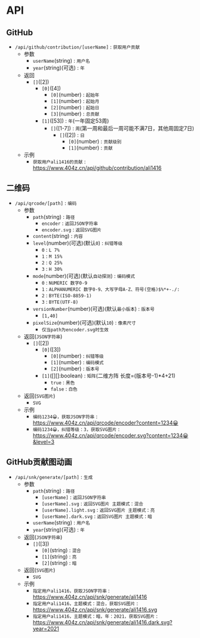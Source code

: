 # API

## GitHub

- `/api/github/contribution/[userName]` : `获取用户贡献`
  - 参数
    - `userName`(string) : `用户名`
    - `year`(string)(可选) : `年`
  - 返回
    - `[]`([2])
      - `[0]`([4])
        - `[0]`(number) : `起始年`
        - `[1]`(number) : `起始月`
        - `[2]`(number) : `起始日`
        - `[3]`(number) : `总贡献`
      - `[1]`([53]) : `年`(一年固定53周)
        - `[]`([1-7]) : `周`(第一周和最后一周可能不满7日，其他周固定7日)
          - `[]`([2]) : `日`
            - `[0]`(number) : `贡献级别`
            - `[1]`(number) : `贡献`
  - 示例
    - `获取用户ali1416的贡献` : <https://www.404z.cn/api/github/contribution/ali1416>

## 二维码

- `/api/qrcode/[path]` : `编码`
  - 参数
    - `path`(string) : `路径`
      - `encoder` : `返回JSON字符串`
      - `encoder.svg` : `返回SVG图片`
    - `content`(string) : `内容`
    - `level`(number)(可选)(默认`0`) : `纠错等级`
      - `0` : `L 7%`
      - `1` : `M 15%`
      - `2` : `Q 25%`
      - `3` : `H 30%`
    - `mode`(number)(可选)(默认`自动探测`) : `编码模式`
      - `0` : `NUMERIC 数字0-9`
      - `1` : `ALPHANUMERIC 数字0-9、大写字母A-Z、符号(空格)$%*+-./:`
      - `2` : `BYTE(ISO-8859-1)`
      - `3` : `BYTE(UTF-8)`
    - `versionNumber`(number)(可选)(默认`最小版本`) : `版本号`
      - `[1,40]`
    - `pixelSize`(number)(可选)(默认`10`) : `像素尺寸`
      - `仅当path为encoder.svg时生效`
  - 返回(`JSON字符串`)
    - `[]`([2])
      - `[0]`([3])
        - `[0]`(number) : `纠错等级`
        - `[1]`(number) : `编码模式`
        - `[2]`(number) : `版本号`
      - `[1]`([][]:boolean) : `矩阵`(二维方阵 长度=(版本号-1)*4+21)
        - `true` : `黑色`
        - `false` : `白色`
  - 返回(`SVG图片`)
    - `SVG`
  - 示例
    - `编码1234😀，获取JSON字符串` : <https://www.404z.cn/api/qrcode/encoder?content=1234😀>
    - `编码1234😀，纠错等级：3，获取SVG图片` : <https://www.404z.cn/api/qrcode/encoder.svg?content=1234😀&level=3>

## GitHub贡献图动画

- `/api/snk/generate/[path]` : `生成`
  - 参数
    - `path`(string) : `路径`
      - `[userName]` : `返回JSON字符串`
      - `[userName].svg` : `返回SVG图片 主题模式：混合`
      - `[userName].light.svg` : `返回SVG图片 主题模式：亮`
      - `[userName].dark.svg` : `返回SVG图片 主题模式：暗`
    - `userName`(string) : `用户名`
    - `year`(string)(可选) : `年`
  - 返回(`JSON字符串`)
    - `[]`([3])
      - `[0]`(string) : `混合`
      - `[1]`(string) : `亮`
      - `[2]`(string) : `暗`
  - 返回(`SVG图片`)
    - `SVG`
  - 示例
    - `指定用户ali1416，获取JSON字符串` : <https://www.404z.cn/api/snk/generate/ali1416>
    - `指定用户ali1416，主题模式：混合，获取SVG图片` : <https://www.404z.cn/api/snk/generate/ali1416.svg>
    - `指定用户ali1416，主题模式：暗，年：2021，获取SVG图片` : <https://www.404z.cn/api/snk/generate/ali1416.dark.svg?year=2021>
